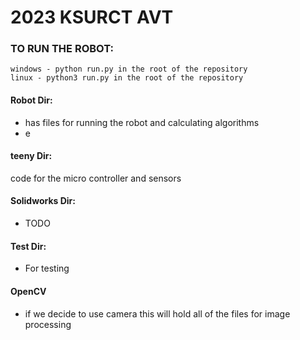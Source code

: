 # 2023 KSURCT AVT

### TO RUN THE ROBOT:
    windows - python run.py in the root of the repository
    linux - python3 run.py in the root of the repository

#### Robot Dir:
- has files for running the robot and calculating algorithms
- e 

#### teeny Dir:
code for the micro controller and sensors

#### Solidworks Dir:
- TODO

#### Test Dir:
- For testing

#### OpenCV
- if we decide to use camera this will hold all of the files for image processing